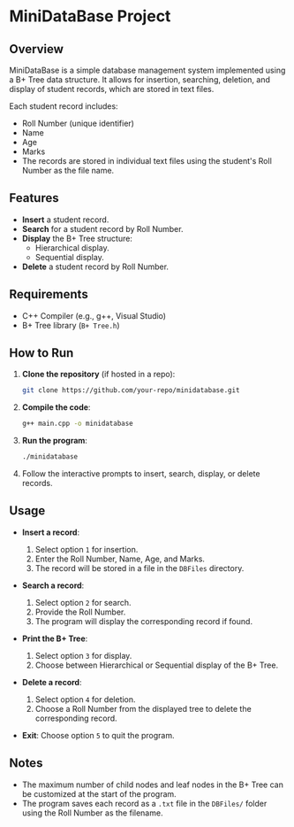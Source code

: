 # MiniDataBase Project

## Overview

MiniDataBase is a simple database management system implemented using a B+ Tree data structure. It allows for insertion, searching, deletion, and display of student records, which are stored in text files. 

Each student record includes:
- Roll Number (unique identifier)
- Name
- Age
- Marks
- The records are stored in individual text files using the student's Roll Number as the file name.

## Features

- **Insert** a student record.
- **Search** for a student record by Roll Number.
- **Display** the B+ Tree structure:
  - Hierarchical display.
  - Sequential display.
- **Delete** a student record by Roll Number.

## Requirements

- C++ Compiler (e.g., g++, Visual Studio)
- B+ Tree library (`B+ Tree.h`)

## How to Run

1. **Clone the repository** (if hosted in a repo):
    ```bash
    git clone https://github.com/your-repo/minidatabase.git
    ```

2. **Compile the code**:
    ```bash
    g++ main.cpp -o minidatabase
    ```

3. **Run the program**:
    ```bash
    ./minidatabase
    ```

4. Follow the interactive prompts to insert, search, display, or delete records.

## Usage

- **Insert a record**:
    1. Select option `1` for insertion.
    2. Enter the Roll Number, Name, Age, and Marks.
    3. The record will be stored in a file in the `DBFiles` directory.

- **Search a record**:
    1. Select option `2` for search.
    2. Provide the Roll Number.
    3. The program will display the corresponding record if found.

- **Print the B+ Tree**:
    1. Select option `3` for display.
    2. Choose between Hierarchical or Sequential display of the B+ Tree.

- **Delete a record**:
    1. Select option `4` for deletion.
    2. Choose a Roll Number from the displayed tree to delete the corresponding record.

- **Exit**: Choose option `5` to quit the program.

## Notes

- The maximum number of child nodes and leaf nodes in the B+ Tree can be customized at the start of the program.
- The program saves each record as a `.txt` file in the `DBFiles/` folder using the Roll Number as the filename.

